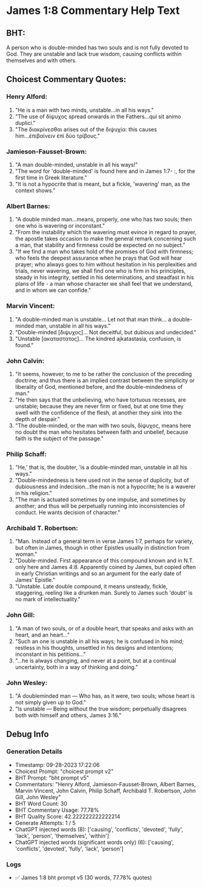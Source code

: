 # James 1:8 Commentary Help Text

## BHT:
A person who is double-minded has two souls and is not fully devoted to God. They are unstable and lack true wisdom, causing conflicts within themselves and with others.

## Choicest Commentary Quotes:
### Henry Alford:
1. "He is a man with two minds, unstable...in all his ways."
2. "The use of δίψυχος spread onwards in the Fathers...qui sit animo duplici."
3. "The διακρίνεσθαι arises out of the διψυχία: this causes him...ἐπιβαίνειν ἐπὶ δύο τρίβους."

### Jamieson-Fausset-Brown:
1. "A man double-minded, unstable in all his ways!"
2. "The word for 'double-minded' is found here and in James 1:7- :, for the first time in Greek literature."
3. "It is not a hypocrite that is meant, but a fickle, 'wavering' man, as the context shows."

### Albert Barnes:
1. "A double minded man...means, properly, one who has two souls; then one who is wavering or inconstant."
2. "From the instability which the wavering must evince in regard to prayer, the apostle takes occasion to make the general remark concerning such a man, that stability and firmness could be expected on no subject."
3. "If we find a man who takes hold of the promises of God with firmness; who feels the deepest assurance when he prays that God will hear prayer; who always goes to him without hesitation in his perplexities and trials, never wavering, we shall find one who is firm in his principles, steady in his integrity, settled in his determinations, and steadfast in his plans of life - a man whose character we shall feel that we understand, and in whom we can confide."

### Marvin Vincent:
1. "A double-minded man is unstable... Let not that man think... a double-minded man, unstable in all his ways." 
2. "Double-minded [διψυχος]... Not deceitful, but dubious and undecided."
3. "Unstable [ακαταστατος]... The kindred ajkatastasia, confusion, is found."

### John Calvin:
1. "It seems, however, to me to be rather the conclusion of the preceding doctrine; and thus there is an implied contrast between the simplicity or liberality of God, mentioned before, and the double-mindedness of man."
2. "He then says that the unbelieving, who have tortuous recesses, are unstable; because they are never firm or fixed, but at one time they swell with the confidence of the flesh, at another they sink into the depth of despair."
3. "The double-minded, or the man with two souls, δίψυχος, means here no doubt the man who hesitates between faith and unbelief, because faith is the subject of the passage."

### Philip Schaff:
1. "He,' that is, the doubter, 'is a double-minded man, unstable in all his ways."
2. "Double-mindedness is here used not in the sense of duplicity, but of dubiousness and indecision...the man is not a hypocrite; he is a waverer in his religion."
3. "The man is actuated sometimes by one impulse, and sometimes by another; and thus will be perpetually running into inconsistencies of conduct. He wants decision of character."

### Archibald T. Robertson:
1. "Man. Instead of a general term in verse James 1:7, perhaps for variety, but often in James, though in other Epistles usually in distinction from woman." 
2. "Double-minded. First appearance of this compound known and in N.T. only here and James 4:8. Apparently coined by James, but copied often in early Christian writings and so an argument for the early date of James' Epistle." 
3. "Unstable. Late double compound, it means unsteady, fickle, staggering, reeling like a drunken man. Surely to James such 'doubt' is no mark of intellectuality."

### John Gill:
1. "A man of two souls, or of a double heart, that speaks and asks with an heart, and an heart..."
2. "Such an one is unstable in all his ways; he is confused in his mind; restless in his thoughts, unsettled in his designs and intentions; inconstant in his petitions..."
3. "...he is always changing, and never at a point, but at a continual uncertainty, both in a way of thinking and doing."

### John Wesley:
1. "A doubleminded man — Who has, as it were, two souls; whose heart is not simply given up to God."
2. "Is unstable — Being without the true wisdom; perpetually disagrees both with himself and others, James 3:16."


## Debug Info
### Generation Details
- Timestamp: 09-28-2023 17:22:06
- Choicest Prompt: "choicest prompt v2"
- BHT Prompt: "bht prompt v5"
- Commentators: "Henry Alford, Jamieson-Fausset-Brown, Albert Barnes, Marvin Vincent, John Calvin, Philip Schaff, Archibald T. Robertson, John Gill, John Wesley"
- BHT Word Count: 30
- BHT Commentary Usage: 77.78%
- BHT Quality Score: 42.222222222222214
- Generate Attempts: 1 / 5
- ChatGPT injected words (8):
	['causing', 'conflicts', 'devoted', 'fully', 'lack', 'person', 'themselves', 'within']
- ChatGPT injected words (significant words only) (6):
	['causing', 'conflicts', 'devoted', 'fully', 'lack', 'person']

### Logs
- ✅ James 1:8 bht prompt v5 (30 words, 77.78% quotes)